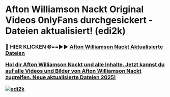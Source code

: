 # Afton Williamson Nackt Original Videos 0nlyFans durchgesickert - Dateien aktualisiert! (edi2k)

<h3>🔴 HIER KLICKEN 🌐==►► <a href="https://tinyurl.com/h6vf6nb8" rel="nofollow">Afton Williamson Nackt Aktualisierte Dateien

Hol dir Afton Williamson Nackt und alle Inhalte. Jetzt kannst du auf alle Videos und Bilder von Afton Williamson Nackt zugreifen. Neue aktualisierte Dateien 2025!

[![edi2k](https://i.imgur.com/sD4kR3V.gif)](https://tinyurl.com/h6vf6nb8)
